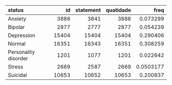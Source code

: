 | status               |    id |   statement |   quatidade |      freq |
|:---------------------|------:|------------:|------------:|----------:|
| Anxiety              |  3888 |        3841 |        3888 | 0.073299  |
| Bipolar              |  2877 |        2777 |        2877 | 0.054239  |
| Depression           | 15404 |       15404 |       15404 | 0.290406  |
| Normal               | 16351 |       16343 |       16351 | 0.308259  |
| Personality disorder |  1201 |        1077 |        1201 | 0.022642  |
| Stress               |  2669 |        2587 |        2669 | 0.0503177 |
| Suicidal             | 10653 |       10652 |       10653 | 0.200837  |